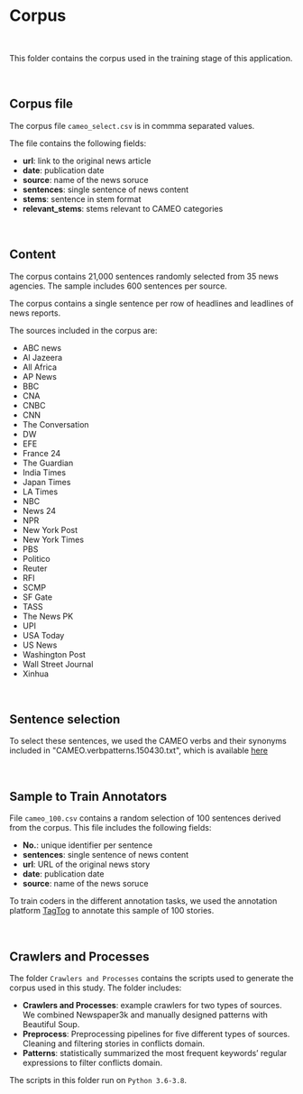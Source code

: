 # Corpus

<br />

This folder contains the corpus used in the training stage of this application.

<br />

## Corpus file

The corpus file `cameo_select.csv` is in commma separated values.

The file contains the following fields:

* **url**: link to the original news article
* **date**: publication date
* **source**: name of the news soruce
* **sentences**: single sentence of news content
* **stems**: sentence in stem format
* **relevant_stems**: stems relevant to CAMEO categories


<br />

## Content

The corpus contains 21,000 sentences randomly selected from 35 news agencies. The sample includes 600 sentences per source.

The corpus contains a single sentence per row of headlines and leadlines of news reports.

The sources included in the corpus are:

* ABC news
* Al Jazeera
* All Africa
* AP News
* BBC
* CNA
* CNBC
* CNN
* The Conversation
* DW
* EFE
* France 24
* The Guardian
* India Times
* Japan Times
* LA Times
* NBC
* News 24
* NPR
* New York Post
* New York Times
* PBS
* Politico
* Reuter
* RFI
* SCMP
* SF Gate
* TASS
* The News PK
* UPI
* USA Today
* US News
* Washington Post
* Wall Street Journal
* Xinhua


<br />

## Sentence selection

To select these sentences, we used the CAMEO verbs and their synonyms included in "CAMEO.verbpatterns.150430.txt", which is available [here](
https://github.com/openeventdata/UniversalPetrarch/blob/master/UniversalPetrarch/data/dictionaries/CAMEO.verbpatterns.150430.txt)



<br />

## Sample to Train Annotators

File `cameo_100.csv` contains a random selection of 100 sentences derived from the corpus. This file includes the following fields:

* **No.**: unique identifier per sentence
* **sentences**: single sentence of news content
* **url**: URL of the original news story
* **date**: publication date
* **source**: name of the news soruce

To train coders in the different annotation tasks, we used the annotation platform [TagTog](https://www.tagtog.net/) to annotate this sample of 100 stories.



<br />

## Crawlers and Processes

The folder `Crawlers and Processes` contains the scripts used to generate the corpus used in this study.  The folder includes:

* **Crawlers and Processes**: example crawlers for two types of sources. We combined Newspaper3k and manually designed patterns with Beautiful Soup.
* **Preprocess**: Preprocessing pipelines for five different types of sources. Cleaning and filtering stories in conflicts domain.
* **Patterns**: statistically summarized the most frequent keywords’ regular expressions to filter conflicts domain.

The scripts in this folder run on `Python 3.6-3.8`.



<br />
<br />
<br />

